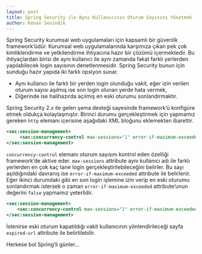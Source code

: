 ```yaml
---
layout: post
title: Spring Security ile Aynı Kullanıcının Oturum Sayısını Yönetmek
author: Kenan Sevindik
---
```


Spring Security kurumsal web uygulamaları için kapsamlı bir güvenlik framework’üdür. Kurumsal web uygulamalarında karşımıza 
çıkan pek çok kimliklendirme ve yetkilendirme ihtiyacına hazır bir çözümü içermektedir. Bu ihtiyaçlardan birisi de aynı 
kullanıcı ile aynı zamanda fakat farklı yerlerden yapılabilecek login sayısının denetlenmesidir. Spring Security bunun 
için sunduğu hazır yapıda iki farklı opsiyon sunar.

- Aynı kullanıcı ile farklı bir yerden login olunduğu vakit, eğer izin verilen oturum sayısı aşılmış ise son login olunan yerde hata vermek,
- Diğerinde ise halihazırda açılmış en eski oturumu sonlandırmaktır.

Spring Security 2.x ile gelen şema desteği sayesinde framework’ü konfigüre etmek oldukça kolaylaşmıştır. Birinci durumu 
gerçekleştirmek için yapmamız gereken `http` elemanı içerisine aşağıdaki XML bloğunu eklemekten ibarettir.

```xml
<sec:session-management> 
     <sec:concurrency-control max-sessions="1" error-if-maximum-exceeded="true"/> 
</sec:session-management>
```

`concurrency-control` elemanı oturum sayısını kontrol eden özelliği framework’de aktive eder. `max-sessions` attribute 
aynı kullanıcı adı ile farklı yerlerden en çok kaç tane login gerçekleştirilebileceğini belirler. Bu sayı aşıldığındaki 
davranış ise `error-if-maximum-exceeded` attribute ile belirlenir. Eğer ikinci durumdaki gibi en son login işlemine izin 
verip en eski oturumu sonlandırmak istersek o zaman `error-if-maximum-exceeded` attribute’unun değerini `false` yapmamız 
yeterlidir.

```xml
<sec:session-management> 
    <sec:concurrency-control max-sessions="1" error-if-maximum-exceeded="false" expired-url="/expired.html"/>
</sec:session-management>
```

İstenirse eski oturum kapatıldığı vakit kullanıcının yönlendirileceği sayfa `expired-url` attribute ile belirtilebilir.

Herkese bol Spring’li günler…
